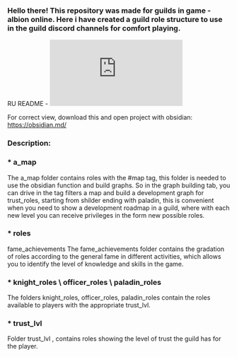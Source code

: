 ### **Hello there!** This repository was made for guilds in game - albion online. Here i have created a guild role structure to use in the guild discord channels for comfort playing. ###

RU README - ![ПРОЧИТАЙ.md](https://github.com/AlX33a/albion_roles/blob/main/%D0%9F%D0%A0%D0%9E%D0%A7%D0%98%D0%A2%D0%90%D0%99.md)

For correct view, download this and open project with obsidian: https://obsidian.md/

### Description: ###

### *  a_map ###

The a_map folder contains roles with the #map tag, this folder is needed to use the obsidian function and build graphs. So in the graph building tab, you can drive in the tag filters a map and build a development graph for trust_roles, starting from shilder ending with paladin, this is convenient when you need to show a development roadmap in a guild, where with each new level you can receive privileges in the form new possible roles.

### *  roles ###

fame_achievements
The fame_achievements folder contains the gradation of roles according to the general fame in different activities, which allows you to identify the level of knowledge and skills in the game.

### *  knight_roles \ officer_roles \ paladin_roles ###

The folders knight_roles, officer_roles, paladin_roles contain the roles available to players with the appropriate trust_lvl.

### *  trust_lvl ###

Folder trust_lvl , contains roles showing the level of trust the guild has for the player.
